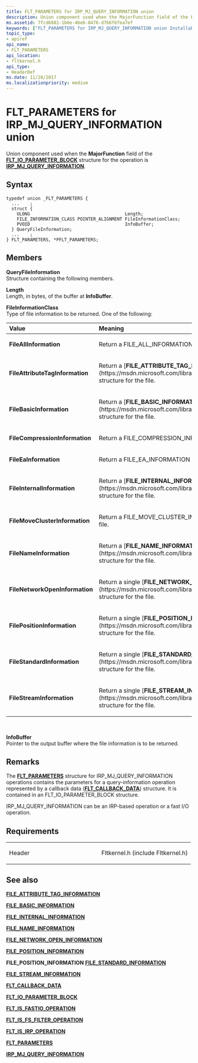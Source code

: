 ```yaml
---
title: FLT_PARAMETERS for IRP_MJ_QUERY_INFORMATION union
description: Union component used when the MajorFunction field of the FLT\_IO\_PARAMETER\_BLOCK structure for the operation is IRP\_MJ\_QUERY\_INFORMATION.
ms.assetid: 7fcd6881-1b6e-46eb-8476-d766f6fea7ef
keywords: ["FLT_PARAMETERS for IRP_MJ_QUERY_INFORMATION union Installable File System Drivers", "FLT_PARAMETERS union Installable File System Drivers", "PFLT_PARAMETERS union pointer Installable File System Drivers"]
topic_type:
- apiref
api_name:
- FLT_PARAMETERS
api_location:
- fltkernel.h
api_type:
- HeaderDef
ms.date: 11/28/2017
ms.localizationpriority: medium
---
```


# FLT\_PARAMETERS for IRP\_MJ\_QUERY\_INFORMATION union


Union component used when the **MajorFunction** field of the [**FLT\_IO\_PARAMETER\_BLOCK**](https://msdn.microsoft.com/library/windows/hardware/ff544638) structure for the operation is [**IRP\_MJ\_QUERY\_INFORMATION**](irp-mj-query-information.md).

Syntax
------

```ManagedCPlusPlus
typedef union _FLT_PARAMETERS {
  ...    ;
  struct {
    ULONG                                    Length;
    FILE_INFORMATION_CLASS POINTER_ALIGNMENT FileInformationClass;
    PVOID                                    InfoBuffer;
  } QueryFileInformation;
  ...    ;
} FLT_PARAMETERS, *PFLT_PARAMETERS;
```

Members
-------

**QueryFileInformation**  
Structure containing the following members.

**Length**  
Length, in bytes, of the buffer at **InfoBuffer**.

**FileInformationClass**  
Type of file information to be returned. One of the following:

<table>
<colgroup>
<col width="50%" />
<col width="50%" />
</colgroup>
<thead>
<tr class="header">
<th align="left">Value</th>
<th align="left">Meaning</th>
</tr>
</thead>
<tbody>
<tr class="odd">
<td align="left"><p><strong>FileAllInformation</strong></p></td>
<td align="left"><p>Return a FILE_ALL_INFORMATION structure for the file.</p></td>
</tr>
<tr class="even">
<td align="left"><p><strong>FileAttributeTagInformation</strong></p></td>
<td align="left"><p>Return a [<strong>FILE_ATTRIBUTE_TAG_INFORMATION</strong>](https://msdn.microsoft.com/library/windows/hardware/ff545750) structure for the file.</p></td>
</tr>
<tr class="odd">
<td align="left"><p><strong>FileBasicInformation</strong></p></td>
<td align="left"><p>Return a [<strong>FILE_BASIC_INFORMATION</strong>](https://msdn.microsoft.com/library/windows/hardware/ff545762) structure for the file.</p></td>
</tr>
<tr class="even">
<td align="left"><p><strong>FileCompressionInformation</strong></p></td>
<td align="left"><p>Return a FILE_COMPRESSION_INFORMATION structure for the file.</p></td>
</tr>
<tr class="odd">
<td align="left"><p><strong>FileEaInformation</strong></p></td>
<td align="left"><p>Return a FILE_EA_INFORMATION structure for the file.</p></td>
</tr>
<tr class="even">
<td align="left"><p><strong>FileInternalInformation</strong></p></td>
<td align="left"><p>Return a [<strong>FILE_INTERNAL_INFORMATION</strong>](https://msdn.microsoft.com/library/windows/hardware/ff540318) structure for the file.</p></td>
</tr>
<tr class="odd">
<td align="left"><p><strong>FileMoveClusterInformation</strong></p></td>
<td align="left"><p>Return a FILE_MOVE_CLUSTER_INFORMATION structure for the file.</p></td>
</tr>
<tr class="even">
<td align="left"><p><strong>FileNameInformation</strong></p></td>
<td align="left"><p>Return a [<strong>FILE_NAME_INFORMATION</strong>](https://msdn.microsoft.com/library/windows/hardware/ff545817) structure for the file.</p></td>
</tr>
<tr class="odd">
<td align="left"><p><strong>FileNetworkOpenInformation</strong></p></td>
<td align="left"><p>Return a single [<strong>FILE_NETWORK_OPEN_INFORMATION</strong>](https://msdn.microsoft.com/library/windows/hardware/ff545822) structure for the file.</p></td>
</tr>
<tr class="even">
<td align="left"><p><strong>FilePositionInformation</strong></p></td>
<td align="left"><p>Return a single [<strong>FILE_POSITION_INFORMATION</strong>](https://msdn.microsoft.com/library/windows/hardware/ff545848) structure for the file.</p></td>
</tr>
<tr class="odd">
<td align="left"><p><strong>FileStandardInformation</strong></p></td>
<td align="left"><p>Return a single [<strong>FILE_STANDARD_INFORMATION</strong>](https://msdn.microsoft.com/library/windows/hardware/ff545855) structure for the file.</p></td>
</tr>
<tr class="even">
<td align="left"><p><strong>FileStreamInformation</strong></p></td>
<td align="left"><p>Return a single [<strong>FILE_STREAM_INFORMATION</strong>](https://msdn.microsoft.com/library/windows/hardware/ff540364) structure for the file.</p></td>
</tr>
</tbody>
</table>

 

**InfoBuffer**  
Pointer to the output buffer where the file information is to be returned.

Remarks
-------

The [**FLT\_PARAMETERS**](https://msdn.microsoft.com/library/windows/hardware/ff544673) structure for IRP\_MJ\_QUERY\_INFORMATION operations contains the parameters for a query-information operation represented by a callback data ([**FLT\_CALLBACK\_DATA**](https://msdn.microsoft.com/library/windows/hardware/ff544620)) structure. It is contained in an FLT\_IO\_PARAMETER\_BLOCK structure.

IRP\_MJ\_QUERY\_INFORMATION can be an IRP-based operation or a fast I/O operation.

Requirements
------------

<table>
<colgroup>
<col width="50%" />
<col width="50%" />
</colgroup>
<tbody>
<tr class="odd">
<td align="left"><p>Header</p></td>
<td align="left">Fltkernel.h (include Fltkernel.h)</td>
</tr>
</tbody>
</table>

## See also


[**FILE\_ATTRIBUTE\_TAG\_INFORMATION**](https://msdn.microsoft.com/library/windows/hardware/ff545750)

[**FILE\_BASIC\_INFORMATION**](https://msdn.microsoft.com/library/windows/hardware/ff545762)

[**FILE\_INTERNAL\_INFORMATION**](https://msdn.microsoft.com/library/windows/hardware/ff540318)

[**FILE\_NAME\_INFORMATION**](https://msdn.microsoft.com/library/windows/hardware/ff545817)

[**FILE\_NETWORK\_OPEN\_INFORMATION**](https://msdn.microsoft.com/library/windows/hardware/ff545822)

[**FILE\_POSITION\_INFORMATION**](https://msdn.microsoft.com/library/windows/hardware/ff545848)

**FILE\_POSITION\_INFORMATION**
[**FILE\_STANDARD\_INFORMATION**](https://msdn.microsoft.com/library/windows/hardware/ff545855)

[**FILE\_STREAM\_INFORMATION**](https://msdn.microsoft.com/library/windows/hardware/ff540364)

[**FLT\_CALLBACK\_DATA**](https://msdn.microsoft.com/library/windows/hardware/ff544620)

[**FLT\_IO\_PARAMETER\_BLOCK**](https://msdn.microsoft.com/library/windows/hardware/ff544638)

[**FLT\_IS\_FASTIO\_OPERATION**](https://msdn.microsoft.com/library/windows/hardware/ff544645)

[**FLT\_IS\_FS\_FILTER\_OPERATION**](https://msdn.microsoft.com/library/windows/hardware/ff544648)

[**FLT\_IS\_IRP\_OPERATION**](https://msdn.microsoft.com/library/windows/hardware/ff544654)

[**FLT\_PARAMETERS**](https://msdn.microsoft.com/library/windows/hardware/ff544673)

[**IRP\_MJ\_QUERY\_INFORMATION**](irp-mj-query-information.md)

 

 






